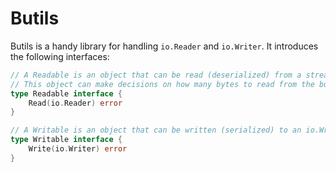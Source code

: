 # Butils

Butils is a handy library for handling `io.Reader` and `io.Writer`.
It introduces the following interfaces:

```go
// A Readable is an object that can be read (deserialized) from a stream of bytes of unknown length, represented by io.Reader.
// This object can make decisions on how many bytes to read from the buffer as the deserialization routine happens.
type Readable interface {
    Read(io.Reader) error
}

// A Writable is an object that can be written (serialized) to an io.Writer.
type Writable interface {
    Write(io.Writer) error
}
```
